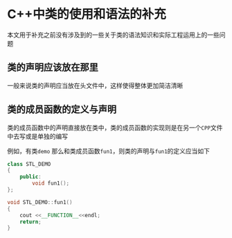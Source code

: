 # C++中类的使用和语法的补充

本文用于补充之前没有涉及到的一些关于类的语法知识和实际工程运用上的一些问题

## 类的声明应该放在那里

一般来说类的声明应当放在头文件中，这样使得整体更加简洁清晰

## 类的成员函数的定义与声明

类的成员函数中的声明直接放在类中，类的成员函数的实现则是在另一个`CPP`文件中去写或是单独的编写

例如，有类`demo` 那么和类成员函数`fun1`，则类的声明与`fun1`的定义应当如下

```cpp
class STL_DEMO
{
    public:
        void fun1();
};

void STL_DEMO::fun1()
{
    cout <<__FUNCTION__<<endl;
    return;
}
```
